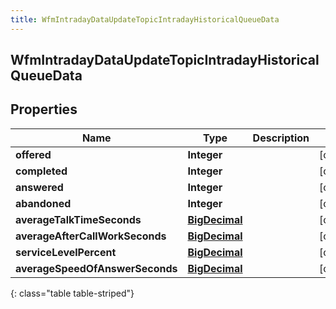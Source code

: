 ```yaml
---
title: WfmIntradayDataUpdateTopicIntradayHistoricalQueueData
---
```


## WfmIntradayDataUpdateTopicIntradayHistoricalQueueData

## Properties

| Name                            | Type                                                 | Description | Notes      |
| ------------------------------- | ---------------------------------------------------- | ----------- | ---------- |
| **offered**                     | <!----><!---->**Integer**<!---->                     |             | [optional] |
| **completed**                   | <!----><!---->**Integer**<!---->                     |             | [optional] |
| **answered**                    | <!----><!---->**Integer**<!---->                     |             | [optional] |
| **abandoned**                   | <!----><!---->**Integer**<!---->                     |             | [optional] |
| **averageTalkTimeSeconds**      | <!----><!---->[**BigDecimal**](BigDecimal.md)<!----> |             | [optional] |
| **averageAfterCallWorkSeconds** | <!----><!---->[**BigDecimal**](BigDecimal.md)<!----> |             | [optional] |
| **serviceLevelPercent**         | <!----><!---->[**BigDecimal**](BigDecimal.md)<!----> |             | [optional] |
| **averageSpeedOfAnswerSeconds** | <!----><!---->[**BigDecimal**](BigDecimal.md)<!----> |             | [optional] |

{: class="table table-striped"}
